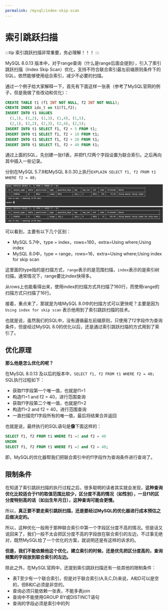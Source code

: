 ```yaml
---
permalink: /mysql/index-skip-scan
---
```


# 索引跳跃扫描

:::tip
索引跳跃扫描非常重要，务必理解！！！
:::

MySQL 8.0.13 版本中，对于range查询（什么是range后面会提到），引入了索引跳跃扫描（Index Skip Scan）优化，支持不符合联合索引最左前缀原则条件下的SQL，依然能够使用组合索引，减少不必要的扫描。


通过一个例子给大家解释一下，首先有下面这样一张表（参考了MySQL官网的例子，但是我做了些改动和优化）：

```sql
CREATE TABLE t1 (f1 INT NOT NULL, f2 INT NOT NULL);
CREATE INDEX idx_t on t1(f1,f2);
INSERT INTO t1 VALUES
  (1,1), (1,2), (1,3), (1,4), (1,5),
  (2,1), (2,2), (2,3), (2,4), (2,5);
INSERT INTO t1 SELECT f1, f2 + 5 FROM t1;
INSERT INTO t1 SELECT f1, f2 + 10 FROM t1;
INSERT INTO t1 SELECT f1, f2 + 20 FROM t1;
INSERT INTO t1 SELECT f1, f2 + 40 FROM t1;
```

通过上面的SQL，先创建一张t1表，并把f1,f2两个字段设置为联合索引。之后再向其中插入一些记录。

分别在MySQL 5.7.9和MySQL 8.0.30上执行`EXPLAIN SELECT f1, f2 FROM t1 WHERE f2 = 40;`

![](./assets/索引跳跃扫描.png)


可以看到，主要有以下几个区别：

- MySQL 5.7中，type = index，rows=160，extra=Using where;Using index
- MySQL 8.0中，type = range，rows=16，extra=Using where;Using index for skip scan


这里面的type指的是扫描方式，`range`表示的是范围扫描，`index`表示的是索引树扫描，通常情况下，range要比index快得多。

从rows上也能看得出来，使用index的扫描方式共扫描了160行，而使用range的扫描方式只扫描了16行。


接着，重点来了，那就是为啥MySQL 8.0中的扫描方式可以更快呢？主要是因为`Using index for skip scan` 表示他用到了索引跳跃扫描的技术。

也就是说，虽然我们的SQL中，没有遵循最左前缀原则，只使用了f2字段作为查询条件，但是经过MySQL 8.0的优化以后，还是通过索引跳跃扫描的方式用到了索引了。


## 优化原理

**那么他是怎么优化的呢？**

在MySQL 8.0.13 及以后的版本中，`SELECT f1, f2 FROM t1 WHERE f2 = 40;` SQL执行过程如下：

- 获取f1字段第一个唯一值，也就是f1=1
- 构造f1=1 and f2 = 40，进行范围查询
- 获取f1字段第二个唯一值，也就是f1=2
- 构造f1=2 and f2 = 40，进行范围查询
- 一直扫描完f1字段所有的唯一值，最后将结果合并返回

也就是说，最终执行的SQL语句是**像**下面这样的：

```sql
SELECT f1, f2 FROM t1 WHERE f1 =1 and f2 = 40
UNION
SELECT f1, f2 FROM t1 WHERE f1 =2 and f2 = 40;
```

即，MySQL的优化器帮我们把联合索引中的f1字段作为查询条件进行查询了。

## 限制条件

在知道了索引跳跃扫描的执行过程之后，很多聪明的读者其实就会发现，**这种查询优化比较适合于f1的取值范围比较少，区分度不高的情况（如性别），一旦f1的区分度特别高的话（如出生年月日），这种查询可能会更慢。**

所以，**真正要不要走索引跳跃扫描，还是要经过MySQL的优化器进行成本预估之后做决定的。**

所以，这种优化一般用于那种联合索引中第一个字段区分度不高的情况。但是话又说回来了，我们一般不太会把区分度不高的字段放在联合索引的左边，不过事无绝对，既然MySQL给了一个优化的方案，就说明还是有这样的诉求的。

**但是，我们不能依赖他这个优化，建立索引的时候，还是优先把区分度高的，查询频繁的字段放到联合索引的左边。**


除此之外，在MySQL官网中，还提到索引跳跃扫描还有一些其他的限制条件：

- 表T至少有一个联合索引，但是对于联合索引(A,B,C,D)来说，A和D可以是空的，但B和C必须是非空的。
- 查询必须只能依赖一张表，不能多表join
- 查询中不能使用GROUP BY或DISTINCT语句
- 查询的字段必须是索引中的列
